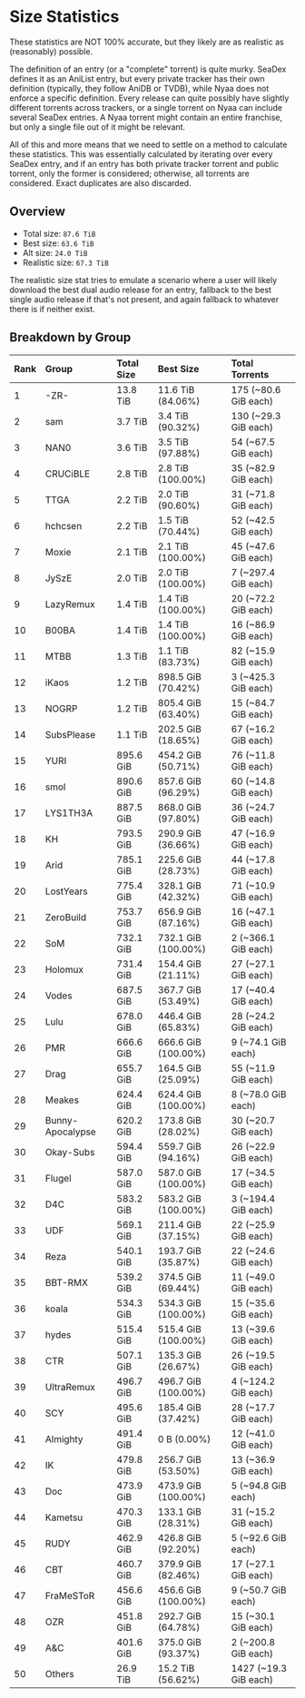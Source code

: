 # Size Statistics

These statistics are NOT 100% accurate, but they likely are as realistic as (reasonably) possible.

The definition of an entry (or a "complete" torrent) is quite murky. SeaDex defines it as an AniList entry, but every private tracker has their own definition (typically, they follow AniDB or TVDB), while Nyaa does not enforce a specific definition. Every release can quite possibly have slightly different torrents across trackers, or a single torrent on Nyaa can include several SeaDex entries. A Nyaa torrent might contain an entire franchise, but only a single file out of it might be relevant.

All of this and more means that we need to settle on a method to calculate these statistics. This was essentially calculated by iterating over every SeaDex entry, and if an entry has both private tracker torrent and public torrent, only the former is considered; otherwise, all torrents are considered. Exact duplicates are also discarded.

## Overview

- Total size: `87.6 TiB`
- Best size: `63.6 TiB`
- Alt size: `24.0 TiB`
- Realistic size: `67.3 TiB`

The realistic size stat tries to emulate a scenario where a user will likely download the best dual audio release for an entry, fallback to the best single audio release if that's not present, and again fallback to whatever there is if neither exist.

## Breakdown by Group

| Rank | Group            | Total Size | Best Size           | Total Torrents        |
| :----| :----------------| :----------| :-------------------| :---------------------|
| 1    | -ZR-             | 13.8 TiB   | 11.6 TiB (84.06%)   | 175 (~80.6 GiB each)  |
| 2    | sam              | 3.7 TiB    | 3.4 TiB (90.32%)    | 130 (~29.3 GiB each)  |
| 3    | NAN0             | 3.6 TiB    | 3.5 TiB (97.88%)    | 54 (~67.5 GiB each)   |
| 4    | CRUCiBLE         | 2.8 TiB    | 2.8 TiB (100.00%)   | 35 (~82.9 GiB each)   |
| 5    | TTGA             | 2.2 TiB    | 2.0 TiB (90.60%)    | 31 (~71.8 GiB each)   |
| 6    | hchcsen          | 2.2 TiB    | 1.5 TiB (70.44%)    | 52 (~42.5 GiB each)   |
| 7    | Moxie            | 2.1 TiB    | 2.1 TiB (100.00%)   | 45 (~47.6 GiB each)   |
| 8    | JySzE            | 2.0 TiB    | 2.0 TiB (100.00%)   | 7 (~297.4 GiB each)   |
| 9    | LazyRemux        | 1.4 TiB    | 1.4 TiB (100.00%)   | 20 (~72.2 GiB each)   |
| 10   | B00BA            | 1.4 TiB    | 1.4 TiB (100.00%)   | 16 (~86.9 GiB each)   |
| 11   | MTBB             | 1.3 TiB    | 1.1 TiB (83.73%)    | 82 (~15.9 GiB each)   |
| 12   | iKaos            | 1.2 TiB    | 898.5 GiB (70.42%)  | 3 (~425.3 GiB each)   |
| 13   | NOGRP            | 1.2 TiB    | 805.4 GiB (63.40%)  | 15 (~84.7 GiB each)   |
| 14   | SubsPlease       | 1.1 TiB    | 202.5 GiB (18.65%)  | 67 (~16.2 GiB each)   |
| 15   | YURI             | 895.6 GiB  | 454.2 GiB (50.71%)  | 76 (~11.8 GiB each)   |
| 16   | smol             | 890.6 GiB  | 857.6 GiB (96.29%)  | 60 (~14.8 GiB each)   |
| 17   | LYS1TH3A         | 887.5 GiB  | 868.0 GiB (97.80%)  | 36 (~24.7 GiB each)   |
| 18   | KH               | 793.5 GiB  | 290.9 GiB (36.66%)  | 47 (~16.9 GiB each)   |
| 19   | Arid             | 785.1 GiB  | 225.6 GiB (28.73%)  | 44 (~17.8 GiB each)   |
| 20   | LostYears        | 775.4 GiB  | 328.1 GiB (42.32%)  | 71 (~10.9 GiB each)   |
| 21   | ZeroBuild        | 753.7 GiB  | 656.9 GiB (87.16%)  | 16 (~47.1 GiB each)   |
| 22   | SoM              | 732.1 GiB  | 732.1 GiB (100.00%) | 2 (~366.1 GiB each)   |
| 23   | Holomux          | 731.4 GiB  | 154.4 GiB (21.11%)  | 27 (~27.1 GiB each)   |
| 24   | Vodes            | 687.5 GiB  | 367.7 GiB (53.49%)  | 17 (~40.4 GiB each)   |
| 25   | Lulu             | 678.0 GiB  | 446.4 GiB (65.83%)  | 28 (~24.2 GiB each)   |
| 26   | PMR              | 666.6 GiB  | 666.6 GiB (100.00%) | 9 (~74.1 GiB each)    |
| 27   | Drag             | 655.7 GiB  | 164.5 GiB (25.09%)  | 55 (~11.9 GiB each)   |
| 28   | Meakes           | 624.4 GiB  | 624.4 GiB (100.00%) | 8 (~78.0 GiB each)    |
| 29   | Bunny-Apocalypse | 620.2 GiB  | 173.8 GiB (28.02%)  | 30 (~20.7 GiB each)   |
| 30   | Okay-Subs        | 594.4 GiB  | 559.7 GiB (94.16%)  | 26 (~22.9 GiB each)   |
| 31   | Flugel           | 587.0 GiB  | 587.0 GiB (100.00%) | 17 (~34.5 GiB each)   |
| 32   | D4C              | 583.2 GiB  | 583.2 GiB (100.00%) | 3 (~194.4 GiB each)   |
| 33   | UDF              | 569.1 GiB  | 211.4 GiB (37.15%)  | 22 (~25.9 GiB each)   |
| 34   | Reza             | 540.1 GiB  | 193.7 GiB (35.87%)  | 22 (~24.6 GiB each)   |
| 35   | BBT-RMX          | 539.2 GiB  | 374.5 GiB (69.44%)  | 11 (~49.0 GiB each)   |
| 36   | koala            | 534.3 GiB  | 534.3 GiB (100.00%) | 15 (~35.6 GiB each)   |
| 37   | hydes            | 515.4 GiB  | 515.4 GiB (100.00%) | 13 (~39.6 GiB each)   |
| 38   | CTR              | 507.1 GiB  | 135.3 GiB (26.67%)  | 26 (~19.5 GiB each)   |
| 39   | UltraRemux       | 496.7 GiB  | 496.7 GiB (100.00%) | 4 (~124.2 GiB each)   |
| 40   | SCY              | 495.6 GiB  | 185.4 GiB (37.42%)  | 28 (~17.7 GiB each)   |
| 41   | Almighty         | 491.4 GiB  | 0 B (0.00%)         | 12 (~41.0 GiB each)   |
| 42   | IK               | 479.8 GiB  | 256.7 GiB (53.50%)  | 13 (~36.9 GiB each)   |
| 43   | Doc              | 473.9 GiB  | 473.9 GiB (100.00%) | 5 (~94.8 GiB each)    |
| 44   | Kametsu          | 470.3 GiB  | 133.1 GiB (28.31%)  | 31 (~15.2 GiB each)   |
| 45   | RUDY             | 462.9 GiB  | 426.8 GiB (92.20%)  | 5 (~92.6 GiB each)    |
| 46   | CBT              | 460.7 GiB  | 379.9 GiB (82.46%)  | 17 (~27.1 GiB each)   |
| 47   | FraMeSToR        | 456.6 GiB  | 456.6 GiB (100.00%) | 9 (~50.7 GiB each)    |
| 48   | OZR              | 451.8 GiB  | 292.7 GiB (64.78%)  | 15 (~30.1 GiB each)   |
| 49   | A&C              | 401.6 GiB  | 375.0 GiB (93.37%)  | 2 (~200.8 GiB each)   |
| 50   | Others           | 26.9 TiB   | 15.2 TiB (56.62%)   | 1427 (~19.3 GiB each) |
